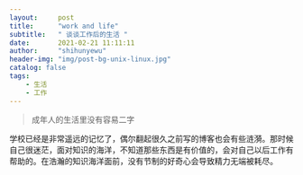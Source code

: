 ```yaml
---
layout:     post
title:      "work and life"
subtitle:   " 谈谈工作后的生活 "
date:       2021-02-21 11:11:11
author:     "shihunyewu"
header-img: "img/post-bg-unix-linux.jpg"
catalog: false
tags:
    - 生活
    - 工作
---
```


> 成年人的生活里没有容易二字

学校已经是非常遥远的记忆了，偶尔翻起很久之前写的博客也会有些涟漪。那时候自己很迷茫，面对知识的海洋，不知道那些东西是有价值的，会对自己以后工作有帮助的。在浩瀚的知识海洋面前，没有节制的好奇心会导致精力无端被耗尽。